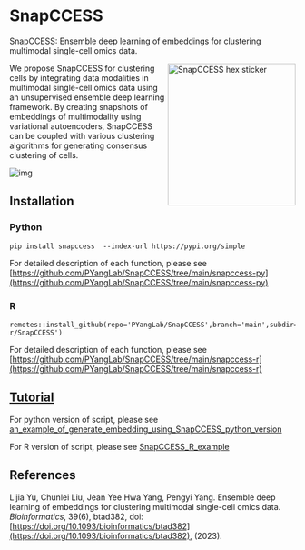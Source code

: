 # SnapCCESS
SnapCCESS: Ensemble deep learning of embeddings for clustering multimodal single-cell omics data.


<img src="https://i.imgur.com/XHEB9j1.png" title="SnapCCESS hex sticker"  align="right" width="225" height="250" />


We propose SnapCCESS for clustering cells by integrating data modalities in multimodal
single-cell omics data using an unsupervised ensemble deep learning framework. By creating snapshots
of embeddings of multimodality using variational autoencoders, SnapCCESS can be coupled with
various clustering algorithms for generating consensus clustering of cells.


![img](https://i.imgur.com/krfBTGP.png)



## Installation

### Python

```
pip install snapccess  --index-url https://pypi.org/simple
```

For detailed description of each function, please see [https://github.com/PYangLab/SnapCCESS/tree/main/snapccess-py](https://github.com/PYangLab/SnapCCESS/tree/main/snapccess-py)


### R

```
remotes::install_github(repo='PYangLab/SnapCCESS',branch='main',subdir='snapccess-r/SnapCCESS')
```

For detailed description of each function, please see [https://github.com/PYangLab/SnapCCESS/tree/main/snapccess-r](https://github.com/PYangLab/SnapCCESS/tree/main/snapccess-r)


## [Tutorial](https://github.com/PYangLab/SnapCCESS/tree/main/tutorials)


For python version of script, please see [an_example_of_generate_embedding_using_SnapCCESS_python_version](https://github.com/PYangLab/SnapCCESS/blob/main/tutorials/src/an_example_of_generate_embedding_using_SnapCCESS_python_version.ipynb)

For R version of script, please see
[SnapCCESS_R_example](https://htmlpreview.github.io/?https://github.com/PYangLab/SnapCCESS/blob/main/tutorials/src/SnapCCESS_R_example.html)

## References
Lijia Yu, Chunlei Liu, Jean Yee Hwa Yang, Pengyi Yang. Ensemble deep learning of embeddings for clustering multimodal single-cell omics data. *Bioinformatics*, 39(6), btad382, doi: [https://doi.org/10.1093/bioinformatics/btad382](https://doi.org/10.1093/bioinformatics/btad382), (2023).

